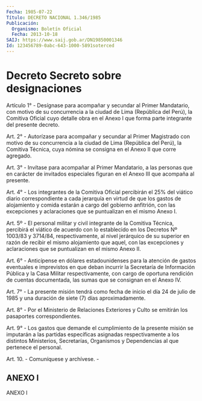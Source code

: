 ```yaml
---
Fecha: 1985-07-22
Título: DECRETO NACIONAL 1.346/1985
Publicación:
  Organismo: Boletín Oficial
  Fecha: 2013-10-18
SAIJ: https://www.saij.gob.ar/DN19850001346
Id: 123456789-0abc-643-1000-5891soterced
---
```

# Decreto Secreto sobre designaciones

<a id="1"></a>
Artículo 1° - Desígnase para acompañar y secundar al Primer Mandatario, con motivo de su concurrencia a la ciudad de Lima (República del Perú), la Comitiva Oficial cuyo detalle obra en el Anexo I que forma parte integrante del presente decreto.

<a id="2"></a>
Art. 2° - Autorízase para acompañar y secundar al Primer Magistrado con motivo de su concurrencia a la ciudad de Lima (República del Perú), la Comitiva Técnica, cuya nómina se consigna en el Anexo II que corre agregado.

<a id="3"></a>
Art. 3° - Invítase para acompañar al Primer Mandatario, a las personas que en carácter de invitados especiales figuran en el Anexo III que acompaña al presente.

<a id="4"></a>
Art. 4° - Los integrantes de la Comitiva Oficial percibirán el 25% del viático diario correspondiente a cada jerarquía en virtud de que los gastos de alojamiento y comida estarán a cargo del gobierno anfitrión, con las excepciones y aclaraciones que se puntualizan en el mismo Anexo I.

<a id="5"></a>
Art. 5º - El personal militar y civil integrante de la Comitiva Técnica, percibirá el viático de acuerdo con lo establecido en los Decretos Nº 1003/83 y 3714/84, respectivamente, al nivel jerárquico de su superior en razón de recibir el mismo alojamiento que aquel, con las excepciones y aclaraciones que se puntualizan en el mismo Anexo II.

<a id="6"></a>
Art. 6° - Anticípense en dólares estadounidenses para la atención de gastos eventuales e imprevistos en que deban incurrir la Secretaría de Información Pública y la Casa Militar respectivamente, con cargo de oportuna rendición de cuentas documentada, las sumas que se consignan en el Anexo IV.

<a id="7"></a>
Art. 7° - La presente misión tendrá como fecha de inicio el día 24 de julio de 1985 y una duración de siete (7) días aproximadamente.

<a id="8"></a>
Art. 8° - Por el Ministerio de Relaciones Exteriores y Culto se emitirán los pasaportes correspondientes.

<a id="9"></a>
Art. 9° - Los gastos que demande el cumplimiento de la presente misión se imputarán a las partidas específicas asignadas respectivamente a los distintos Ministerios, Secretarías, Organismos y Dependencias al que pertenece el personal.

<a id="10"></a>
Art. 10. - Comuníquese y archívese. -

## ANEXO I

ANEXO I